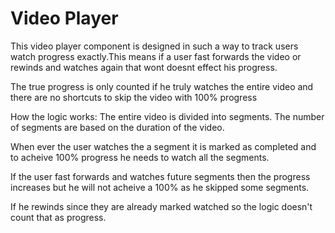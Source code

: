 # Video Player

This video player component is designed in such a way to track users watch progress exactly.This means if a user fast forwards the video or rewinds and watches again that wont doesnt effect his progress.

The true progress is only counted if he truly watches the entire video and there are no shortcuts to skip the video with 100% progress

How the logic works:
 The entire video is divided into segments. The number of segments are based on the duration of the video.

 When ever the user watches the a segment it is marked as completed and to acheive 100% progress he needs to watch all the segments.

 If the user fast forwards and watches future segments then the progress increases but he will not acheive a 100% as he skipped some segments.

 If he rewinds since they are already marked watched so the logic doesn't count that as progress.
